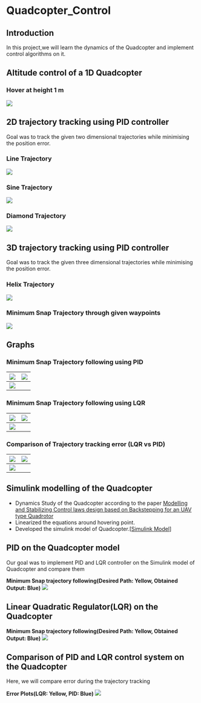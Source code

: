 # Quadcopter_Control

## Introduction
  In this project,we will learn the dynamics of the Quadcopter and implement control algorithms on it.

## Altitude control of a 1D Quadcopter
### Hover at height 1 m

![](https://github.com/Ayush1285/Quadcopter_Control/blob/main/1-D_Control/Results/heightcontrol.gif)

## 2D trajectory tracking using PID controller
Goal was to track the given two dimensional trajectories while minimising the position error.
### Line Trajectory

![](https://github.com/Ayush1285/Quadcopter_Control/blob/main/2-D_Control/Results/trajline.gif)

### Sine Trajectory

![](https://github.com/Ayush1285/Quadcopter_Control/blob/main/2-D_Control/Results/trajsine.gif)

### Diamond Trajectory

![](https://github.com/Ayush1285/Quadcopter_Control/blob/main/2-D_Control/Results/trajdiamond.gif)

## 3D trajectory tracking using PID controller
Goal was to track the given three dimensional trajectories while minimising the position error.
### Helix Trajectory

![](https://github.com/Ayush1285/Quadcopter_Control/blob/main/3-D_Control/Results/trajhelix.gif)

### Minimum Snap Trajectory through given waypoints

![](https://github.com/Ayush1285/Quadcopter_Control/blob/main/3-D_Control/Results/trajminsnap.gif)

## Graphs
### Minimum Snap Trajectory following using PID
<img src="Simulink_Models/Results/xpositionpid.jpg" heigth="10"> | <img src="Simulink_Models/Results/ypositionpid.jpg">
--------------------------------------------------------|-----------------------
<img src="Simulink_Models/Results/zpositionpid.jpg">  | 

### Minimum Snap Trajectory following using LQR
<img src="Simulink_Models/Results/xpositionlqr.jpg" heigth="10"> | <img src="Simulink_Models/Results/ypositionlqr.jpg">
--------------------------------------------------------|-----------------------
<img src="Simulink_Models/Results/zpositionlqr.jpg">  | 

### Comparison of Trajectory tracking error (LQR vs PID)
<img src="Simulink_Models/Results/xposerror.jpg" heigth="10"> | <img src="Simulink_Models/Results/yposerror.jpg">
--------------------------------------------------------|-----------------------
<img src="Simulink_Models/Results/zposerror.jpg">  | 

## Simulink modelling of the Quadcopter
  * Dynamics Study of the Quadcopter according to the paper [Modelling and Stabilizing Control laws design based on Backstepping for an UAV type Quadrotor](https://drive.google.com/file/d/1x7zfYDEAd4OGHKVt8xIQ0uwxMXA-TSl7/view?usp=sharing)
  * Linearized the equations around hovering point.
  * Developed the simulink model of Quadcopter.[[Simulink Model](https://github.com/Ayush1285/Robust_Quadcopter_Control/blob/main/Simulink%20Models/Quadrotor_linearized.slx)]
  
## PID on the Quadcopter model
  Our goal was to implement PID and LQR controller on the Simulink model of Quadcopter and compare them
  
  **Minimum Snap trajectory following(Desired Path: Yellow, Obtained Output: Blue)**
  ![](https://github.com/Ayush1285/Robust_Quadcopter_Control/blob/main/Simulink%20Models/Results/PID.png)
  
## Linear Quadratic Regulator(LQR) on the Quadcopter

  **Minimum Snap trajectory following(Desired Path: Yellow, Obtained Output: Blue)**
  ![](https://github.com/Ayush1285/Robust_Quadcopter_Control/blob/main/Simulink%20Models/Results/LQR.png)
  
## Comparison of PID and LQR control system on the Quadcopter
  Here, we will compare error during the trajectory tracking
  
  **Error Plots(LQR: Yellow, PID: Blue)**
  ![](https://github.com/Ayush1285/Robust_Quadcopter_Control/blob/main/Simulink%20Models/Results/LQR%20vs%20PID.png)
  
